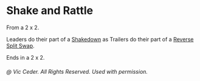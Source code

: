 
# Shake and Rattle

From a 2 x 2.

Leaders do their part of a [Shakedown](../c1/shakedown.md)
as Trailers do their part of a
[Reverse Split Swap](../c2/split_swap_around.md).

Ends in a 2 x 2.

###### @ Vic Ceder. All Rights Reserved.  Used with permission.
